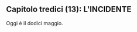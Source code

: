 ## Capitolo tredici (13): L'INCIDENTE

Oggi è il dodici maggio.

<p style="page-break-after: always;"> </p>
<!--stackedit_data:
eyJoaXN0b3J5IjpbLTE4NjMwMjAyOTJdfQ==
-->
